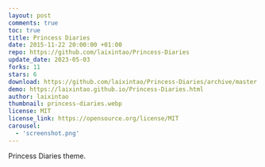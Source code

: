 ```yaml
---
layout: post
comments: true
toc: true
title: Princess Diaries
date: 2015-11-22 20:00:00 +01:00
repo: https://github.com/laixintao/Princess-Diaries
update_date: 2023-05-03
forks: 11
stars: 6
download: https://github.com/laixintao/Princess-Diaries/archive/master.zip
demo: https://laixintao.github.io/Princess-Diaries.html 
author: laixintao
thumbnail: princess-diaries.webp
license: MIT
license_link: https://opensource.org/license/MIT
carousel:
  - 'screenshot.png'
---
```


Princess Diaries theme.
